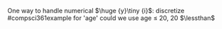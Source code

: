 One way to handle numerical $\huge {y}\tiny {i}$: discretize
#compsci361example for 'age' could we use age $\leq$ 20, 20 $\lessthan$       